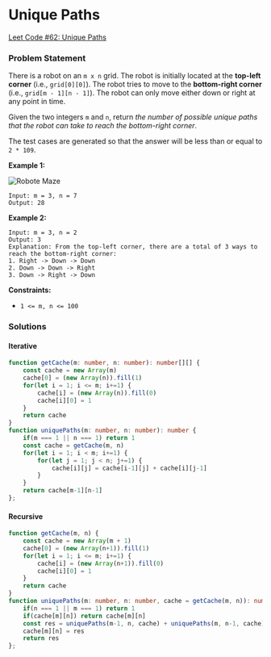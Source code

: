 # Unique Paths

[Leet Code #62: Unique Paths](https://leetcode.com/problems/unique-paths/)

### Problem Statement



There is a robot on an `m x n` grid. The robot is initially located at the **top-left corner** (i.e., `grid[0][0]`). The robot tries to move to the **bottom-right corner** (i.e., `grid[m - 1][n - 1]`). The robot can only move either down or right at any point in time.

Given the two integers `m` and `n`, return _the number of possible unique paths that the robot can take to reach the bottom-right corner_.

The test cases are generated so that the answer will be less than or equal to `2 * 109`.

&#x20;

**Example 1:**

![Robote Maze](broken-reference)

```
Input: m = 3, n = 7
Output: 28
```

**Example 2:**

```
Input: m = 3, n = 2
Output: 3
Explanation: From the top-left corner, there are a total of 3 ways to reach the bottom-right corner:
1. Right -> Down -> Down
2. Down -> Down -> Right
3. Down -> Right -> Down
```

&#x20;

**Constraints:**

* `1 <= m, n <= 100`

### Solutions

#### Iterative

```typescript
function getCache(m: number, n: number): number[][] {
    const cache = new Array(m)
    cache[0] = (new Array(n)).fill(1)
    for(let i = 1; i <= m; i+=1) {
        cache[i] = (new Array(n)).fill(0)
        cache[i][0] = 1
    }
    return cache
}
function uniquePaths(m: number, n: number): number {
    if(m === 1 || n === 1) return 1
    const cache = getCache(m, n)
    for(let i = 1; i < m; i+=1) {
        for(let j = 1; j < n; j+=1) {
            cache[i][j] = cache[i-1][j] + cache[i][j-1]
        }
    }
    return cache[m-1][n-1]
};
```

#### Recursive

```typescript
function getCache(m, n) {
    const cache = new Array(m + 1)
    cache[0] = (new Array(n+1)).fill(1)
    for(let i = 1; i <= m; i+=1) {
        cache[i] = (new Array(n+1)).fill(0)
        cache[i][0] = 1
    }
    return cache
}
function uniquePaths(m: number, n: number, cache = getCache(m, n)): number {
    if(n === 1 || m === 1) return 1
    if(cache[m][n]) return cache[m][n]
    const res = uniquePaths(m-1, n, cache) + uniquePaths(m, n-1, cache)
    cache[m][n] = res
    return res
};
```
